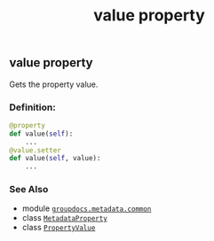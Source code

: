 ﻿---
title: value property
second_title: GroupDocs.Metadata for Python via .NET API References
description: 
type: docs
url: /python-net/groupdocs.metadata.common/metadataproperty/value/
is_root: false
weight: 70
---

## value property


Gets the property value.
### Definition:
```python
@property
def value(self):
    ...
@value.setter
def value(self, value):
    ...
```

### See Also
* module [`groupdocs.metadata.common`](../../)
* class [`MetadataProperty`](/metadata/python-net/groupdocs.metadata.common/metadataproperty)
* class [`PropertyValue`](/metadata/python-net/groupdocs.metadata.common/propertyvalue)
